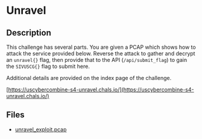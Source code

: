 # Unravel

## Description

This challenge has several parts. You are given a PCAP which shows how to attack the service provided below. Reverse the attack to gather and decrypt an `unravel{}` flag, then provide that to the API (`/api/submit_flag`) to gain the `SIVUSCG{}` flag to submit here.

Additional details are provided on the index page of the challenge.

[https://uscybercombine-s4-unravel.chals.io/](https://uscybercombine-s4-unravel.chals.io/)

## Files

* [unravel_exploit.pcap](files/unravel_exploit.pcap)

